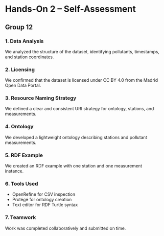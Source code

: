 # Hands-On 2 – Self-Assessment

## Group 12

### 1. Data Analysis
We analyzed the structure of the dataset, identifying pollutants, timestamps, and station coordinates.

### 2. Licensing
We confirmed that the dataset is licensed under CC BY 4.0 from the Madrid Open Data Portal.

### 3. Resource Naming Strategy
We defined a clear and consistent URI strategy for ontology, stations, and measurements.

### 4. Ontology
We developed a lightweight ontology describing stations and pollutant measurements.

### 5. RDF Example
We created an RDF example with one station and one measurement instance.

### 6. Tools Used
- OpenRefine for CSV inspection  
- Protégé for ontology creation  
- Text editor for RDF Turtle syntax

### 7. Teamwork
Work was completed collaboratively and submitted on time.
